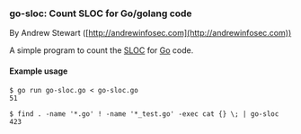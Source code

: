 
### go-sloc: Count SLOC for Go/golang code

By Andrew Stewart ([http://andrewinfosec.com](http://andrewinfosec.com))

A simple program to count the
[SLOC](https://en.wikipedia.org/wiki/Source_lines_of_code) for
[Go](http://golang.org) code.

#### Example usage

    $ go run go-sloc.go < go-sloc.go 
    51

    $ find . -name '*.go' ! -name '*_test.go' -exec cat {} \; | go-sloc
    423

